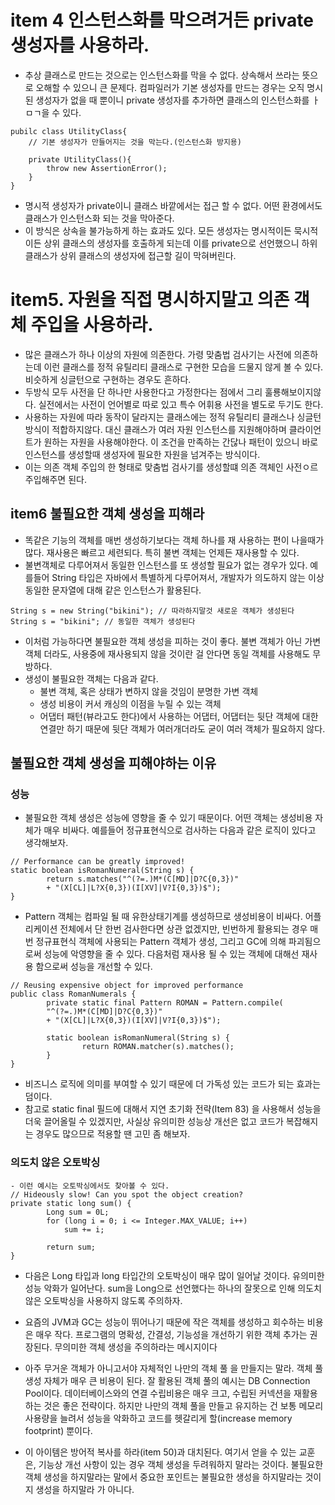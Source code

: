 # item 4 인스턴스화를 막으려거든 private 생성자를 사용하라.
- 추상 클래스로 만드는 것으로는 인스턴스화를 막을 수 없다. 상속해서 쓰라는 뜻으로 오해할 수 있으니 큰 문제다. 컴파일러가 기본 생성자를 만드는 경우는  오직 명시된 생성자가 없을 때 뿐이니 private 생성자를 추가하면 클래스의 인스턴스화를 ㅏㅁㄱ을 수 있다.

``` 
pubilc class UtilityClass{
    // 기본 생성자가 만들어지는 것을 막는다.(인스턴스화 방지용)

    private UtilityClass(){
        throw new AssertionError();
    }
}
``` 
- 명시적 생성자가 private이니 클래스 바깥에서는 접근 할 수 없다. 어떤 환경에서도 클래스가 인스턴스화 되는 것을 막아준다. 
- 이 방식은 상속을 불가능하게 하는 효과도 있다. 모든 생성자는 명시적이든 묵시적이든 상위 클래스의 생성자를 호출하게 되는데 이를 private으로 선언했으니 하위 클래스가 상위 클래스의 생성자에 접근할 길이 막혀버린다.

# item5. 자원을 직접 명시하지말고 의존 객체 주입을 사용하라.
- 많은 클래스가 하나 이상의 자원에 의존한다. 가령 맞춤법 검사기는 사전에 의존하는데 이런 클래스를 정적 유틸리티 클래스로 구현한 모습을 드물지 않게 볼 수 있다. 비슷하게 싱글턴으로 구현하는 경우도 흔하다.
- 두방식 모두 사전을 단 하나만 사용한다고 가정한다는 점에서 그리 훌룡해보이지않다. 실전에서는 사전이 언어별로 따로 있고 특수 어휘용 사전을 별도로 두기도 한다.
- 사용하는 자원에 따라 동작이 달라지는 클래스에는 정적 유틸리티 클래스나 싱글턴 방식이 적합하지않다. 대신 클래스가 여러 자원 인스턴스를 지원해야하며 클라이언트가 원하는 자원을 사용해야한다. 이 조건을 만족하는 간닪나 패턴이 있으니 바로 인스턴스를 생성할때 생성자에 필요한 자원을 넘겨주는 방식이다.
- 이는 의존 객체 주입의 한 형태로 맞춤법 검사기를 생성할떄 의존 객체인 사전ㅇ르 주입해주면 된다.

## item6 불필요한 객체 생성을 피해라
- 똑같은 기능의 객체를 매번 생성하기보다는 객체 하나를 재 사용하는 편이 나을때가 많다. 재사용은 빠르고 세련되다. 특히 불변 객체는 언제든 재사용할 수 있다.
- 불변객체로 다루어져서 동일한 인스턴스를 또 생성할 필요가 없는 경우가 있다. 예를들어 String 타입은 자바에서 특별하게 다루어져서, 개발자가 의도하지 않는 이상 동일한 문자열에 대해 같은 인스턴스가 활용된다.

``` 
String s = new String("bikini"); // 따라하지말것 새로운 객체가 생성된다
String s = "bikini"; // 동일한 객체가 생성된다

``` 
- 이처럼 가능하다면 불필요한 객체 생성을 피하는 것이 좋다. 불변 객체가 아닌 가변 객체 더라도, 사용중에 재사용되지 않을 것이란 걸 안다면 동일 객체를 사용해도 무방하다. 
- 생성이 불필요한 객체는 다음과 같다.
    - 불변 객체, 혹은 상태가 변하지 않을 것임이 분명한 가변 객체
    - 생성 비용이 커서 캐싱의 이점을 누릴 수 있는 객체
    - 어댑터 패턴(뷰라고도 한다)에서 사용하는 어댑터, 어댑터는 뒷단 객체에 대한 연결만 하기 때문에 뒷단 객체가 여러개더라도 굳이 여러 객체가 필요하지 않다.

## 불필요한 객체 생성을 피해야하는 이유
### 성능
- 불필요한 객체 생성은 성능에 영향을 줄 수 있기 때문이다. 어떤 객체는 생성비용 자체가 매우 비싸다. 예를들어 정규표현식으로 검사하는 다음과 같은 로직이 있다고 생각해보자.
``` 
// Performance can be greatly improved!
static boolean isRomanNumeral(String s) {
		return s.matches("^(?=.)M*(C[MD]|D?C{0,3})"
		+ "(X[CL]|L?X{0,3})(I[XV]|V?I{0,3})$");
}
``` 
- Pattern 객체는 컴파일 될 때 유한상태기계를 생성하므로 생성비용이 비싸다. 어플리케이션 전체에서 단 한번 검사한다면 상관 없겠지만, 빈번하게 활용되는 경우 매번 정규표현식 객체에 사용되는 Pattern 객체가 생성, 그리고 GC에 의해 파괴됨으로써 성능에 악영향을 줄 수 있다. 
다음처럼 재사용 될 수 있는 객체에 대해선 재사용 함으로써 성능을 개선할 수 있다.

``` 
// Reusing expensive object for improved performance
public class RomanNumerals {
		private static final Pattern ROMAN = Pattern.compile(
		"^(?=.)M*(C[MD]|D?C{0,3})"
		+ "(X[CL]|L?X{0,3})(I[XV]|V?I{0,3})$");

		static boolean isRomanNumeral(String s) {
				return ROMAN.matcher(s).matches();
		}
}

``` 
- 비즈니스 로직에 의미를 부여할 수 있기 때문에 더 가독성 있는 코드가 되는 효과는 덤이다.
- 참고로 static final 필드에 대해서 지연 초기화 전략(Item 83) 을 사용해서 성능을 더욱 끌어올릴 수 있겠지만, 사실상 유의미한 성능상 개선은 없고 코드가 복잡해지는 경우도 많으므로 적용할 땐 고민 좀 해보자.

### 의도치 않은 오토박싱 
``` 
- 이런 예시는 오토박싱에서도 찾아볼 수 있다. 
// Hideously slow! Can you spot the object creation?
private static long sum() {
		Long sum = 0L;
		for (long i = 0; i <= Integer.MAX_VALUE; i++)
			sum += i;

		return sum;
} 
``` 
- 다음은 Long 타입과 long 타입간의 오토박싱이 매우 많이 일어날 것이다. 유의미한 성능 악화가 일어난다. sum을 Long으로 선언했다는 하나의 잘못으로 인해 의도치 않은 오토박싱을 사용하지 않도록 주의하자.

- 요즘의 JVM과 GC는 성능이 뛰어나기 때문에 작은 객체를 생성하고 회수하는 비용은 매우 작다. 프로그램의 명확성, 간결성, 기능성을 개선하기 위한 객체 추가는 권장된다. 무의미한 객체 생성을 주의하라는 메시지이다
- 아주 무거운 객체가 아니고서야 자체적인 나만의 객체 풀 을 만들지는 말라. 객체 풀 생성 자체가 매우 큰 비용이 된다. 잘 활용된 객체 풀의 예시는 DB Connection Pool이다. 데이터베이스와의 연결 수립비용은 매우 크고, 수립된 커넥션을 재활용 하는 것은 좋은 전략이다. 하지만 나만의 객체 풀을 만들고 유지하는 건 보통 메모리 사용량을 늘려서 성능을 악화하고 코드를 헷갈리게 할(increase memory footprint) 뿐이다.
- 이 아이템은 방어적 복사를 하라(item 50)과 대치된다. 여기서 얻을 수 있는 교훈은, 기능상 개선 사항이 있는 경우 객체 생성을 두려워하지 말라는 것이다. 불필요한 객체 생성을 하지말라는 말에서 중요한 포인트는 불필요한 생성을 하지말라는 것이지 생성을 하지말라 가 아니다.